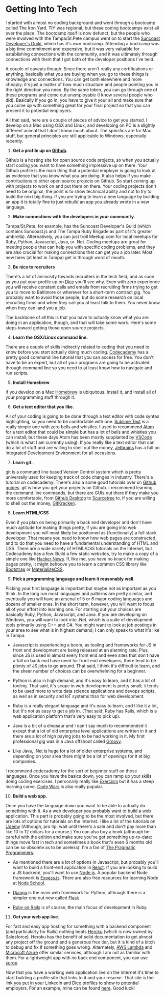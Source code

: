 Getting Into Tech
=================

I started with almost no coding background and went through a bootcamp called The Iron Yard. TIY was regional, but these coding bootcamps exist all over the place. The bootcamp itself is now defunct, but the people who were involved with the Tampa/St.Pete campus went on to start the [Suncoast Developer's Guild](https://suncoast.io/), which has it's own bootcamp. Attending a bootcamp was a big time commitment and expensive, but it was very valuable for establishing connections with the community, and it was ultimately through connections with them that I got both of the developer positions I've held.

A couple of caveats though. Since there aren't really any certifications or anything, basically what you are buying when you go to these things is knowledge and connections. You can get both elsewhere and more cheaply; it's just a matter of how much structure and people pointing you in the right direction you need. By the same token, you can go through one of these programs and come out unemployable (I know several people who did). Basically if you go in, you have to give it your all and make sure that you come up with something great for your final project so that you can present it to potential employers.

All that said, here are a couple of pieces of advice to get you started. I develop on a Mac using OSX and Linux, and developing on PC is a slightly different animal that I don't know much about. The specifics are for Mac stuff, but general principles are still applicable to Windows, especially recently.

1) **Get a profile up on [Github](https://github.com/).**

Github is a hosting site for open source code projects, so when you actually start coding you want to have something impressive up on there. Your Github profile is the main thing that a potential employer is going to look at as evidence that you know what you are doing. It also helps if you make contributions to other open source projects on Github. So start coming up with projects to work on and put them on there. Your coding projects don't need to be original; the point is to show technical ability and not to try to build the next big thing. If you are trying to learn a new language by building an app it is totally fine to just rebuild an app you already wrote in a new language.

2) **Make connections with the developers in your community.**

 Tampa/St.Pete, for example, has the Suncoast Developer's Guild (which contains Suncoast.js and The Tampa Ruby Brigade as part of it's greater umbrella). Alternatively, you can just troll Meetup.com for local meetups for Ruby, Python, Javascript, Java, or .Net. Coding meetups are great for meeting people that can help you with specific coding problems, and they are also crucial for making connections that can get you a job later. Most new hires (at least in Tampa) get in through word of mouth.

3) **Be nice to recruiters**

There's a lot of animosity towards recruiters in the tech field, and as soon as you put your profile up on [Dice](https://www.dice.com/) you'll see why. Even with zero experience you will receive constant calls and emails from recruiting firms trying to get you to move to Baltimore or wherever for a short-term contract gig. You probably want to avoid those people, but do some research on local recruiting firms and when *they* call you at least talk to them. You never know when they can land you a job.

The backbone of all this is that you have to actually know what you are doing in an application, though, and that will take some work. Here's some steps toward getting those open source projects.

4) **Learn the OSX/Linux command line.**

There are a couple of skills indirectly related to coding that you need to know before you start actually doing much coding. [Codecademy](https://www.codecademy.com/learn/learn-the-command-line) has a pretty good command line tutorial that you can access for free. You don't have to be an expert, but all of your programs are going to be activated through command line so you need to at least know how to navigate and run scripts.

5) **Install Homebrew**

If you develop on a Mac [Homebrew](https://brew.sh/) is ubiquitous. Install it, and install all of your programming stuff through it.

6) **Get a text editor that you like.**

 All of your coding is going to be done through a text editor with code syntax highlighting, so you need to be comfortable with one. [Sublime Text](https://www.sublimetext.com/) is a really simple one with zero bells and whistles. I used to recommend [Atom](https://atom.io/) for a text editor that could be simple but has a lot of bells and whistles you can install, but these days Atom has been mostly supplanted by [VSCode](https://code.visualstudio.com/) (which is what I am currently using). If you really like a text editor that can do a lot of stuff and are willing to shell out the money, [Jetbrains](https://www.jetbrains.com/products.html?fromMenu) has a full on Integrated Development Environment for all occasions.

7) **Learn git.**

git is a command line based Version Control system which is pretty universally used for keeping track of code changes in industry. There's a tutorial on codecademy. There's also a some good tutorials over on [Github guides](https://guides.github.com/activities/hello-world/). git is how you get your projects on Github. I recommend learning the command line commands, but there are GUIs out there if they make you more comfortable, from [Github Desktop](https://desktop.github.com/) to [Sourcetree](https://www.sourcetreeapp.com/) to, if you are willing to shell out the money, [GitKracken](https://www.gitkraken.com/).

8) **Learn HTML/CSS**

  Even if you plan on being primarily a back end developer and don't have much aptitude for making things pretty, if you are going into web development you will most likely be positioned as (functionally) a full stack developer. That means you need to know how web pages are constructed, and to do that you need to have a fundamental understanding of HTML and CSS. There are a wide variety of HTML/CSS tutorials on the Internet, but Codecademy has a few. Build a few static websites, try to make a copy of a simple one like [Hacker News](https://news.ycombinator.com/). If, like me, you have no knack for making pages pretty, it might behoove you to learn a common CSS library like [Bootstrap](https://getbootstrap.com/) or [MaterializeCSS](https://materializecss.com/).

9) **Pick a programming language and learn it reasonably well.**

Picking your first language is important but maybe not as important as you think. In the long run most languages and patterns are pretty similar, and eventually you will have an arsenal of 5 or 6 major coding languages and dozens of smaller ones. In the short term, however, you will want to focus all of your effort into learning one. For starting out your choices are basically Ruby, Python, Javascript, and Java. If you are developing on Windows, you will want to look into .Net, which is a suite of development tools primarily using C++ and C#. You might want to look at job postings in your area to see what is in highest demand; I can only speak to what it's like in Tampa.

- Javascript is experiencing a boom, as tooling and frameworks for JS in front end development are being released at an alarming rate. Plus, since JS is used in almost every front end and even sites that don't have a full on back end have need for front end developers, there tend to be plenty of JS jobs to go around. That said, I think it's difficult to learn, and the sheer number of choices can be overwhelming for a beginner.

- Python is also in high demand, and it's easy to learn, and it has a lot of tooling. That said, it's scope in web development is pretty small; it tends to be used more to write data science applications and devops scripts, as well as in security and IoT systems than for web development.

- Ruby is a really elegant language and it's easy to learn, and I like it a lot, but it's not as easy to get a job in. (That said, Ruby has Rails, which is a web application platform that's very easy to pick up).

- Java is a bit of a dinosaur and I can't say much to recommended it except that a lot of old enterprise level applications are written in it and there are a lot of high paying jobs to be had working in it. My first professional gig was in a Java offshoot called [Groovy](http://groovy-lang.org/).

- Like Java, .Net is huge for a lot of older enterprise systems, and depending on your area there might be a lot of openings for it at big companies.

I recommend codecademy for the sort of beginner stuff on those languages. Once you have the basics down, you can ramp up your skills doing coding exercises. I personally really like [Exercism](https://exercism.io/) but it has a steep learning curve. [Code Wars](https://www.codewars.com/) is also really popular.

10) **Build a web app.**

Once you have the language down you want to be able to actually do something with it. As a web developer you probably want to build a web application. This part is probably going to be the most involved, but there are lots of options for tutorials on the Internet. I like a lot of the tutorials on [Udemy](https://www.udemy.com/) (Although, pro tip: wait until there's a sale and don't pay more than like 10 to 12 dollars for a course.) You can also buy a book (although be careful with the edition and make sure you've got something up-to-date: things move fast in tech and sometimes a book that's even 6 months old can be so obsolete as to be useless). I'm a fan of [The Pragmatic Programmers](https://pragprog.com/).
- As mentioned there are a lot of options in Javascript, but probably you'll want to build a front-end application in [React](https://reactjs.org/). If you are looking to build a JS backend, you'll want to use [Node.js](https://nodejs.org/en/). A popular backend Node framework is [Expess.js](https://expressjs.com/). There are also free resources for learning Node at [Node School](https://nodeschool.io/).

- [Django](https://www.djangoproject.com/) is the main web framework for Python, although there is a simpler one out now called [Flask](https://www.palletsprojects.com/p/flask/)

- [Ruby on Rails](https://rubyonrails.org/) is of course, the main focus of development in Ruby.

11) **Get your web app live.**

For fast and easy app hosting for something with a backend component (and particularly for Rails) nothing beats [Heroku](https://www.heroku.com/) (which is now owned by Salesforce). Heroku has the benefit of solid documentation to get almost any project off the ground and a generous free tier, but it is kind of a bitch to debug and fix if something goes wrong. Alternately, [AWS Lambda](https://aws.amazon.com/lambda/) and [Microsoft Azure](https://azure.microsoft.com/en-us/) offer similar services, although I am not as familiar with them. For a lightweight app with no back end component, you can use [surge](https://surge.sh/).

Now that you have a working web application live on the Internet it's time to start building a profile site that links to it and your resume. That site is the link you put in your LinkedIn and Dice profiles to show to potential employers. For an example, mine can be found [here](http://michaelenash.com). Good luck!
